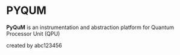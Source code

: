 # PYQUM 

**PyQuM** is an instrumentation and abstraction platform for Quantum Processor Unit (QPU)

created by abc123456
